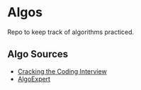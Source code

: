 # Algos

Repo to keep track of algorithms practiced.

## Algo Sources

* [Cracking the Coding Interview](http://www.crackingthecodinginterview.com/)
* [AlgoExpert](https://www.algoexpert.io/)